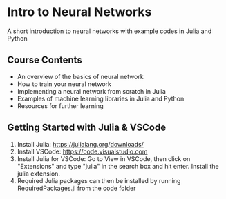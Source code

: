 # Intro to Neural Networks

A short introduction to neural networks with example codes in Julia and Python


## Course Contents

- An overview of the basics of neural network
- How to train your neural network
- Implementing a neural network from scratch in Julia
- Examples of machine learning libraries in Julia and Python
- Resources for further learning


## Getting Started with Julia & VSCode

1. Install Julia: https://julialang.org/downloads/
2. Install VSCode: https://code.visualstudio.com
3. Install Julia for VSCode: Go to View in VSCode, then click on "Extensions" and type "julia" in the search box and hit enter. Install the julia extension.
4. Required Julia packages can then be installed by running RequiredPackages.jl from the code folder